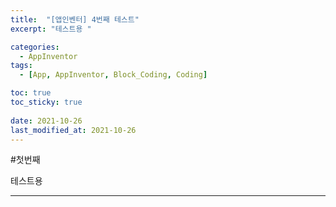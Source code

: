 ```yaml
---
title:  "[앱인벤터] 4번째 테스트"
excerpt: "테스트용 "

categories:
  - AppInventor
tags:
  - [App, AppInventor, Block_Coding, Coding]

toc: true
toc_sticky: true
 
date: 2021-10-26
last_modified_at: 2021-10-26
---
```


#첫번째

테스트용 

---

